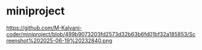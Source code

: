 # miniproject



https://github.com/M-Kalyani-coder/miniproject/blob/499b9073203fd2573d32b63b6fd01bf32a185853/Screenshot%202025-06-19%20232840.png
